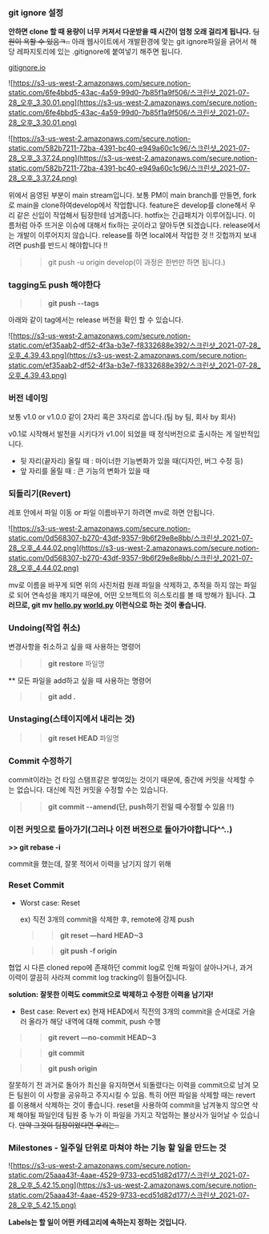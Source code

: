 ### git ignore 설정

**안하면 clone 할 때 용량이 너무 커져서 다운받을 때 시간이 엄청 오래 걸리게 됩니다.** ~~팀원이 욕할 수 있음ㅋ..~~ 아래 웹사이트에서 개발환경에 맞는 git ignore파일을 긁어서 해당 레파지토리에 있는 .gitignore에 붙여넣기 해주면 됩니다. 

[gitignore.io](http://gitignore.io)

![https://s3-us-west-2.amazonaws.com/secure.notion-static.com/6fe4bbd5-43ac-4a59-99d0-7b85f1a9f506/스크린샷_2021-07-28_오후_3.30.01.png](https://s3-us-west-2.amazonaws.com/secure.notion-static.com/6fe4bbd5-43ac-4a59-99d0-7b85f1a9f506/스크린샷_2021-07-28_오후_3.30.01.png)

![https://s3-us-west-2.amazonaws.com/secure.notion-static.com/582b7211-72ba-4391-bc40-e949a60c1c96/스크린샷_2021-07-28_오후_3.37.24.png](https://s3-us-west-2.amazonaws.com/secure.notion-static.com/582b7211-72ba-4391-bc40-e949a60c1c96/스크린샷_2021-07-28_오후_3.37.24.png)

위에서 음영된 부분이 main stream입니다. 보통 PM이 main branch를 만들면, fork로 main을 clone하여develop에서 작업합니다. feature은 develop를 clone해서 우리 같은 신입이 작업해서 팀장한테 넘겨줍니다. hotfix는 긴급패치가 이루어집니다. 이름처럼 아주 뜨거운 이슈에 대해서 fix하는 곳이라고 알아두면 되겠습니다. release에서는 개발이 이루어지지 않습니다. release를 하면 local에서 작업한 것 !! 깃헙까지 보내려면 push를 반드시 해야합니다 !! 

>> git push -u origin develop(이 과정은 한번만 하면 됩니다.)

### tagging도 push 해야한다

>> **git push --tags**

아래와 같이 tag에서는 release 버전을 확인 할 수 있습니다. 

![https://s3-us-west-2.amazonaws.com/secure.notion-static.com/ef35aab2-df52-4f3a-b3e7-f8332688e392/스크린샷_2021-07-28_오후_4.39.43.png](https://s3-us-west-2.amazonaws.com/secure.notion-static.com/ef35aab2-df52-4f3a-b3e7-f8332688e392/스크린샷_2021-07-28_오후_4.39.43.png)

### 버전 네이밍

보통 v1.0 or v1.0.0 같이 2자리 혹은 3자리로 씁니다.(팀 by 팀, 회사 by 회사) 

v0.1로 시작해서 발전을 시키다가 v1.0이 되었을 때 정식버전으로 출시하는 게 일반적입니다. 

- 뒷 자리(끝자리) 올릴 때 : 마이너한 기능변화가 있을 때(디자인, 버그 수정 등)
- 앞 자리를 올릴 때 : 큰 기능의 변화가 있을 때

### 되돌리기(Revert)

레포 안에서 파일 이동 or 파일 이름바꾸기 하려면 mv로 하면 안됩니다.

![https://s3-us-west-2.amazonaws.com/secure.notion-static.com/0d568307-b270-43df-9357-9b6f29e8e8bb/스크린샷_2021-07-28_오후_4.44.02.png](https://s3-us-west-2.amazonaws.com/secure.notion-static.com/0d568307-b270-43df-9357-9b6f29e8e8bb/스크린샷_2021-07-28_오후_4.44.02.png)

mv로 이름을 바꾸게 되면 위의 사진처럼 원래 파일을 삭제하고, 추적을 하지 않는 파일로 되어 연속성을 깨지기 때문에, 어떤 오브젝트의 히스토리를 볼 때 방해가 됩니다. **그러므로, git mv [hello.py](http://hello.py/) [world.py](http://world.py/) 이런식으로 하는 것이 좋습니다.**

### Undoing(작업 취소)

변경사항을 취소하고 싶을 때 사용하는 명령어 

>> **git restore** 파일명

** 모든 파일을 add하고 싶을 때 사용하는 명령어 

>> **git add .**

### Unstaging(스테이지에서 내리는 것)

>> **git reset HEAD** 파일명

### Commit 수정하기

commit이라는 건 타임 스탬프같은 쌓여있는 것이기 때문에, 중간에 커밋을 삭제할 수는 없습니다. 대신에 직전 커밋을 수정할 수는 있습니다. 

>> **git commit --amend(단, push하기 전일 때 수정할 수 있음 !!)**

### 이전 커밋으로 돌아가기(그러나 이전 버전으로 돌아가야합니다^^..)

**>> git rebase -i <commit>**

commit을 했는데, 잘못 적어서 이력을 남기지 않기 위해 

### Reset Commit

- Worst case: Reset

    ex) 직전 3개의 commit을 삭제한 후, remote에 강제 push

    >> **git reset —hard HEAD~3**

    >> **git push -f origin <branch>**

협업 시 다른 cloned repo에 존재하던 commit log로 인해 파일이 살아나거나, 과거 이력이 깔끔히 사라져 commit log tracking이 힘들어집니다. 

**solution: 잘못한 이력도 commit으로 박제하고 수정한 이력을 남기자!**

- Best case: Revert
ex) 현재 HEAD에서 직전의 3개의 commit을 순서대로 거슬러 올라가 해당 내역에 대해 commit, push 수행

>> **git revert —no-commit HEAD~3**

>> **git commit**

>> **git push origin <branch>**

잘못하기 전 과거로 돌아가 최신을 유지하면서 되돌렸다는 이력을 commit으로 남겨 모든 팀원이 이 사항을 공유하고 주지시킬 수 있음. 특히 어떤 파일을 삭제할 때는 revert를 이용해서 삭제하는 것이 좋습니다. reset을 사용하여 commit을 남겨놓지 않으면 삭제 해야될 파일인데 팀원 중 누가 이 파일을 가지고 작업하는 불상사가 일어날 수 있습니다. ~~만약 그것이 팀장이었다면 우리는..~~

### Milestones - 일주일 단위로 마쳐야 하는 기능 할 일을 만드는 것

![https://s3-us-west-2.amazonaws.com/secure.notion-static.com/25aaa43f-4aae-4529-9733-ecd51d82d177/스크린샷_2021-07-28_오후_5.42.15.png](https://s3-us-west-2.amazonaws.com/secure.notion-static.com/25aaa43f-4aae-4529-9733-ecd51d82d177/스크린샷_2021-07-28_오후_5.42.15.png)

**Labels는 할 일이 어떤 카테고리에 속하는지 정하는 것입니다.**
